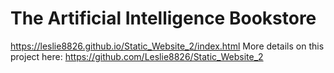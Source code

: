 # The Artificial Intelligence Bookstore
https://leslie8826.github.io/Static_Website_2/index.html
More details on this project here: https://github.com/Leslie8826/Static_Website_2
